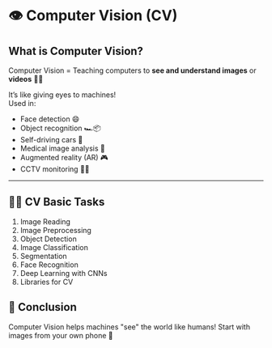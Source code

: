 # 👁️ Computer Vision (CV)

## What is Computer Vision?

Computer Vision = Teaching computers to **see and understand images** or **videos** 🎥👀

It’s like giving eyes to machines!  
Used in:
- Face detection 😄  
- Object recognition 🏎️📦  
- Self-driving cars 🚗  
- Medical image analysis 🧠  
- Augmented reality (AR) 🎮  
- CCTV monitoring 🎥👮

---

## 👨‍🏫 CV Basic Tasks

1. Image Reading  
2. Image Preprocessing  
3. Object Detection  
4. Image Classification  
5. Segmentation  
6. Face Recognition  
7. Deep Learning with CNNs  
8. Libraries for CV


## 🎯 Conclusion

Computer Vision helps machines "see" the world like humans!
Start with images from your own phone 📱


